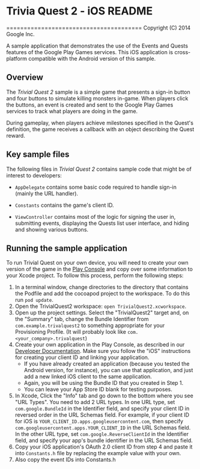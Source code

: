 # Trivia Quest 2 - iOS README
=======================================
Copyright (C) 2014 Google Inc.

A sample application that demonstrates the use of the Events
and Quests features of the Google Play Games services. This
iOS application is cross-platform compatible with the
Android version of this sample.

## Overview

The *Trivial Quest 2* sample is a simple game that presents a
sign-in button and four buttons to simulate killing monsters
in-game. When players click the buttons, an event is created
and sent to the Google Play Games services to track what
players are doing in the game.

During gameplay, when players achieve milestones specified in
the Quest's definition, the game receives a callback with an
object describing the Quest reward.

## Key sample files

The following files in *Trivial Quest 2* contains sample code that
might be of interest to developers:

* `AppDelegate` contains some basic code required to handle sign-in
  (mainly the URL handler).

* `Constants` contains the game's client ID.

* `ViewController` contains most of the logic for signing the user in,
   submitting events, displaying the Quests list user interface, and
   hiding and showing various buttons.


## Running the sample application

To run Trivial Quest on your own device, you will need to create
your own version of the game in the [Play Console](https://play.google.com/apps/publish) and copy over some information to
your Xcode project. To follow this process, perform the following steps:

1. In a terminal window, change directories to the <TrivialQuest2> directory that contains the Podfile
and add the cocoapod project to the workspace.  To do this run `pod update`.
2. Open the TrivialQuest2 workspace: `open TrivialQuest2.xcworkspace`.
3. Open up the project settings. Select the "TrivialQuest2" target and,
  on the "Summary" tab, change the Bundle Identifier from `com.example.trivalquest2` to
  something appropriate for your Provisioning Profile. (It will probably look like
  `com.<your_company>.trivalquest`)
4. Create your own application in the Play Console, as described in our [Developer
  Documentation](https://developers.google.com/games/services/console/enabling). Make
  sure you follow the "iOS" instructions for creating your client ID and linking
  your application.
    * If you have already created an application (because you tested the Android version,
  for instance), you can use that application, and just add a new linked iOS client to the same
  application.
    * Again, you will be using the Bundle ID that you created in Step 1.
    * You can leave your App Store ID blank for testing purposes.
5. In Xcode, Click the "Info" tab and go down to the bottom where you see 
  "URL Types". You need to add 2 URL types.  In one URL type, set 
  `com.google.BundleId` in the Identifier field, and specify your client ID in 
  reversed order in the URL Schemas field. For example, if your client ID for 
  iOS is `YOUR_CLIENT_ID.apps.googleusercontent.com`, then specify
  `com.googleusercontent.apps.YOUR_CLIENT_ID` in the URL Schemas field.
  In the other URL type, set `com.google.ReverseClientId` in the Identifier field,
  and specify your app's bundle identifier in the URL Schemas field.
6. Copy your iOS application's OAuth 2.0 client ID from step 4 and paste it
  into `Constants.h` file by replacing the example value with your own.
7. Also copy the event IDs into Constants.h
